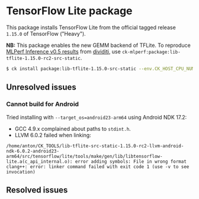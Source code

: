 # TensorFlow Lite package

This package installs TensorFlow Lite from the official tagged release `1.15.0` of TensorFlow ("Heavy").

**NB:** This package enables the new GEMM backend of TFLite.
To reproduce [MLPerf Inference v0.5 results](https://github.com/mlperf/inference_results_v0.5)
from [dividiti](http://dividiti.com), use `ck-mlperf:package:lib-tflite-1.15.0-rc2-src-static`.

```bash
$ ck install package:lib-tflite-1.15.0-src-static --env.CK_HOST_CPU_NUMBER_OF_PROCESSORS=4
```

## Unresolved issues

### Cannot build for Android

Tried installing with `--target_os=android23-arm64` using Android NDK 17.2:
- GCC 4.9.x complained about paths to `stdint.h`.
- LLVM 6.0.2 failed when linking:
```
/home/anton/CK_TOOLS/lib-tflite-src-static-1.15.0-rc2-llvm-android-ndk-6.0.2-android23-arm64/src/tensorflow/lite/tools/make/gen/lib/libtensorflow-lite.a(c_api_internal.o): error adding symbols: File in wrong format
clang++: error: linker command failed with exit code 1 (use -v to see invocation)
```

## Resolved issues
